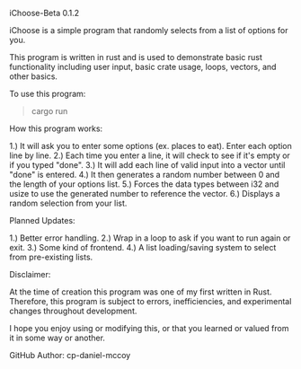 iChoose-Beta 0.1.2

iChoose is a simple program that randomly selects from a list of options for you.

This program is written in rust and is used to demonstrate basic rust functionality including user input, basic crate usage, loops, vectors, and other basics.

To use this program:
>cargo run

How this program works:

1.) It will ask you to enter some options (ex. places to eat). Enter each option line by line.
2.) Each time you enter a line, it will check to see if it's empty or if you typed "done".
3.) It will add each line of valid input into a vector until "done" is entered.
4.) It then generates a random number between 0 and the length of your options list.
5.) Forces the data types between i32 and usize to use the generated number to reference the vector.
6.) Displays a random selection from your list.

Planned Updates:

1.) Better error handling.
2.) Wrap in a loop to ask if you want to run again or exit.
3.) Some kind of frontend.
4.) A list loading/saving system to select from pre-existing lists.

Disclaimer:

At the time of creation this program was one of my first written in Rust. Therefore, this program is subject to errors, inefficiencies, and experimental changes throughout development.

I hope you enjoy using or modifying this, or that you learned or valued from it in some way or another.

GitHub Author: cp-daniel-mccoy